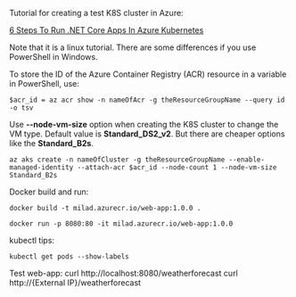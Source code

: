 Tutorial for creating a test K8S cluster in Azure:

[6 Steps To Run .NET Core Apps In Azure Kubernetes](https://thorsten-hans.com/6-steps-to-run-netcore-apps-in-azure-kubernetes)

Note that it is a linux tutorial. There are some differences if you use PowerShell in Windows.

To store the ID of the Azure Container Registry (ACR) resource in a variable in PowerShell, use:

`$acr_id = az acr show -n nameOfAcr -g theResourceGroupName --query id -o tsv`

Use **--node-vm-size** option when creating the K8S cluster to change the VM type.  Default value is **Standard_DS2_v2**. But there are cheaper options like the **Standard_B2s**.

`az aks create -n nameOfCluster -g theResourceGroupName --enable-managed-identity --attach-acr $acr_id --node-count 1 --node-vm-size Standard_B2s`

Docker build and run:

`docker build -t milad.azurecr.io/web-app:1.0.0 .`

`docker run -p 8080:80 -it milad.azurecr.io/web-app:1.0.0`

kubectl tips:

`kubectl get pods --show-labels`

Test web-app:
curl http://localhost:8080/weatherforecast
curl http://{External IP}/weatherforecast